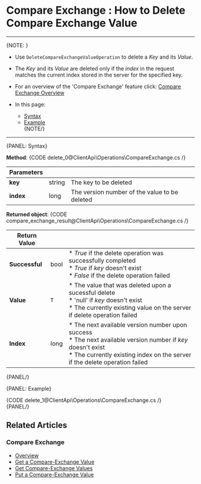 ﻿# Compare Exchange : How to Delete Compare Exchange Value

---

{NOTE: }

* Use `DeleteCompareExchangeValueOperation` to delete a _Key_ and its _Value_.  

* The _Key_ and its _Value_ are deleted only if the _index_ in the request matches the current index stored in the server for the specified key.  

* For an overview of the 'Compare Exchange' feature click: [Compare Exchange Overview](../../../client-api/operations/compare-exchange/overview)

* In this page:  
  * [Syntax](../../../client-api/operations/compare-exchange/get-compare-exchange-values#syntax)  
  * [Example](../../../client-api/operations/compare-exchange/delete-compare-exchange-value#example)  
{NOTE/}

---

{PANEL: Syntax}

**Method**:
{CODE delete_0@ClientApi\Operations\CompareExchange.cs /}

| Parameters | | |
| ------------- | ------------- | ----- |
| **key** | string | The key to be deleted |
| **index** | long |  The version number of the value to be deleted |

**Returned object**:
{CODE compare_exchange_result@ClientApi\Operations\CompareExchange.cs /}

| Return Value | | |
| ------------- | ----- | ---- |
| **Successful** | bool | * _True_ if the delete operation was successfully completed<br/> * _True_ if _key_ doesn't exist<br/> * _False_ if the delete operation failed |  
| **Value** | `T` | * The value that was deleted upon a sucessful delete<br/>* 'null' if _key_ doesn't exist<br/>* The currently existing value on the server if delete operation failed |  
| **Index** | long | * The next available version number upon success<br/>* The next available version number if _key_ doesn't exist<br/>* The currently existing index on the server if the delete operation failed |  
{PANEL/}

{PANEL: Example}

{CODE delete_1@ClientApi\Operations\CompareExchange.cs /}  
{PANEL/}

## Related Articles

### Compare Exchange

- [Overview](../../../client-api/operations/compare-exchange/overview)
- [Get a Compare-Exchange Value](../../../client-api/operations/compare-exchange/get-compare-exchange-value)
- [Get Compare-Exchange Values](../../../client-api/operations/compare-exchange/get-compare-exchange-values)
- [Put a Compare-Exchange Value](../../../client-api/operations/compare-exchange/delete-compare-exchange-value)

